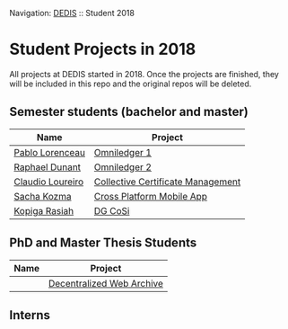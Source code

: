 Navigation: [DEDIS](https://github.com/dedis/doc) ::
Student 2018

# Student Projects in 2018

All projects at DEDIS started in 2018. Once the projects are finished, they will
be included in this repo and the original repos will be deleted.

## Semester students (bachelor and master)

| Name | Project|
|--|--|
|[Pablo Lorenceau](mailto:pablo.lorenceau@epfl.ch)   | [Omniledger 1](omniledger1) |
|[Raphael Dunant](mailto:raphael.dunant@epfl.ch)     | [Omniledger 2](omniledger2) |
|[Claudio Loureiro](mailto:claudio.loureiro@epfl.ch) | [Collective Certificate Management](ccm_pages) |
|[Sacha Kozma](mailto:sacha.kozma@gmail.com)         | [Cross Platform Mobile App](xplatform) |
|[Kopiga Rasiah](mailto:kopiga.rasiah@epfl.ch)       | [DG CoSi](dgcosi) |

## PhD and Master Thesis Students

| Name | Project |
| -- | -- |
| | [Decentralized Web Archive](https://github.com/dedis/student_18_decenar) |

## Interns
